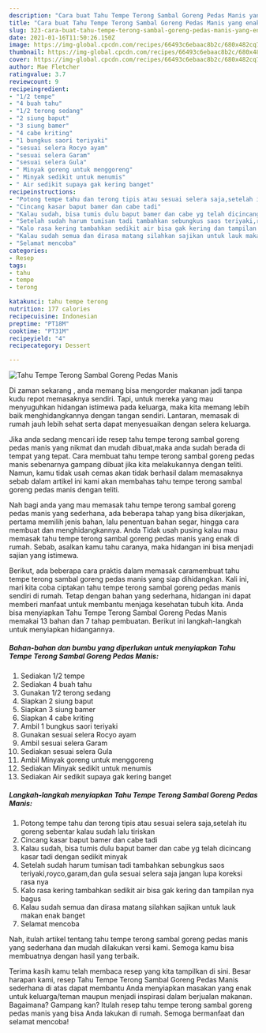 ```yaml
---
description: "Cara buat Tahu Tempe Terong Sambal Goreng Pedas Manis yang enak Untuk Jualan"
title: "Cara buat Tahu Tempe Terong Sambal Goreng Pedas Manis yang enak Untuk Jualan"
slug: 323-cara-buat-tahu-tempe-terong-sambal-goreng-pedas-manis-yang-enak-untuk-jualan
date: 2021-01-16T11:50:26.150Z
image: https://img-global.cpcdn.com/recipes/66493c6ebaac8b2c/680x482cq70/tahu-tempe-terong-sambal-goreng-pedas-manis-foto-resep-utama.jpg
thumbnail: https://img-global.cpcdn.com/recipes/66493c6ebaac8b2c/680x482cq70/tahu-tempe-terong-sambal-goreng-pedas-manis-foto-resep-utama.jpg
cover: https://img-global.cpcdn.com/recipes/66493c6ebaac8b2c/680x482cq70/tahu-tempe-terong-sambal-goreng-pedas-manis-foto-resep-utama.jpg
author: Mae Fletcher
ratingvalue: 3.7
reviewcount: 9
recipeingredient:
- "1/2 tempe"
- "4 buah tahu"
- "1/2 terong sedang"
- "2 siung baput"
- "3 siung bamer"
- "4 cabe kriting"
- "1 bungkus saori teriyaki"
- "sesuai selera Rocyo ayam"
- "sesuai selera Garam"
- "sesuai selera Gula"
- " Minyak goreng untuk menggoreng"
- " Minyak sedikit untuk menumis"
- " Air sedikit supaya gak kering banget"
recipeinstructions:
- "Potong tempe tahu dan terong tipis atau sesuai selera saja,setelah itu goreng sebentar kalau sudah lalu tiriskan"
- "Cincang kasar baput bamer dan cabe tadi"
- "Kalau sudah, bisa tumis dulu baput bamer dan cabe yg telah dicincang kasar tadi dengan sedikit minyak"
- "Setelah sudah harum tumisan tadi tambahkan sebungkus saos teriyaki,royco,garam,dan gula sesuai selera saja jangan lupa koreksi rasa nya"
- "Kalo rasa kering tambahkan sedikit air bisa gak kering dan tampilan nya bagus"
- "Kalau sudah semua dan dirasa matang silahkan sajikan untuk lauk makan enak banget"
- "Selamat mencoba"
categories:
- Resep
tags:
- tahu
- tempe
- terong

katakunci: tahu tempe terong 
nutrition: 177 calories
recipecuisine: Indonesian
preptime: "PT18M"
cooktime: "PT31M"
recipeyield: "4"
recipecategory: Dessert

---
```



![Tahu Tempe Terong Sambal Goreng Pedas Manis](https://img-global.cpcdn.com/recipes/66493c6ebaac8b2c/680x482cq70/tahu-tempe-terong-sambal-goreng-pedas-manis-foto-resep-utama.jpg)

Di zaman  sekarang , anda memang bisa mengorder makanan jadi tanpa kudu repot memasaknya sendiri. Tapi, untuk mereka yang mau menyuguhkan hidangan istimewa pada keluarga, maka kita memang lebih baik menghidangkannya dengan tangan sendiri. Lantaran, memasak di rumah jauh lebih sehat serta dapat menyesuaikan dengan selera keluarga.

Jika anda sedang mencari ide resep tahu tempe terong sambal goreng pedas manis yang nikmat dan mudah dibuat,maka anda sudah berada di tempat yang tepat. Cara membuat tahu tempe terong sambal goreng pedas manis  sebenarnya gampang dibuat jika kita melakukannya dengan teliti. Namun, kamu tidak usah cemas akan tidak berhasil dalam memasaknya 
sebab dalam artikel ini kami akan membahas tahu tempe terong sambal goreng pedas manis dengan teliti.  



Nah bagi anda yang mau memasak tahu tempe terong sambal goreng pedas manis yang sederhana, ada beberapa tahap yang bisa dikerjakan, pertama memilih jenis bahan, lalu penentuan bahan segar, hingga cara membuat dan menghidangkannya. Anda Tidak usah pusing kalau mau memasak tahu tempe terong sambal goreng pedas manis yang enak di rumah. Sebab, asalkan kamu  tahu caranya, maka hidangan ini bisa menjadi sajian yang istimewa.

Berikut, ada beberapa cara praktis  dalam memasak caramembuat tahu tempe terong sambal goreng pedas manis yang siap dihidangkan. Kali ini, mari kita coba ciptakan tahu tempe terong sambal goreng pedas manis sendiri di rumah. Tetap dengan bahan yang sederhana, hidangan ini dapat memberi manfaat untuk membantu menjaga kesehatan tubuh kita. Anda bisa menyiapkan Tahu Tempe Terong Sambal Goreng Pedas Manis memakai 13 bahan dan 7 tahap pembuatan. Berikut ini langkah-langkah untuk menyiapkan hidangannya.

<!--inarticleads1-->

##### Bahan-bahan dan bumbu yang diperlukan untuk menyiapkan Tahu Tempe Terong Sambal Goreng Pedas Manis:

1. Sediakan 1/2 tempe
1. Sediakan 4 buah tahu
1. Gunakan 1/2 terong sedang
1. Siapkan 2 siung baput
1. Siapkan 3 siung bamer
1. Siapkan 4 cabe kriting
1. Ambil 1 bungkus saori teriyaki
1. Gunakan sesuai selera Rocyo ayam
1. Ambil sesuai selera Garam
1. Sediakan sesuai selera Gula
1. Ambil  Minyak goreng untuk menggoreng
1. Sediakan  Minyak sedikit untuk menumis
1. Sediakan  Air sedikit supaya gak kering banget




<!--inarticleads2-->

##### Langkah-langkah menyiapkan Tahu Tempe Terong Sambal Goreng Pedas Manis:

1. Potong tempe tahu dan terong tipis atau sesuai selera saja,setelah itu goreng sebentar kalau sudah lalu tiriskan
1. Cincang kasar baput bamer dan cabe tadi
1. Kalau sudah, bisa tumis dulu baput bamer dan cabe yg telah dicincang kasar tadi dengan sedikit minyak
1. Setelah sudah harum tumisan tadi tambahkan sebungkus saos teriyaki,royco,garam,dan gula sesuai selera saja jangan lupa koreksi rasa nya
1. Kalo rasa kering tambahkan sedikit air bisa gak kering dan tampilan nya bagus
1. Kalau sudah semua dan dirasa matang silahkan sajikan untuk lauk makan enak banget
1. Selamat mencoba




Nah, itulah artikel tentang  tahu tempe terong sambal goreng pedas manis  yang sederhana dan mudah dilakukan versi kami. Semoga kamu bisa membuatnya dengan hasil yang terbaik. 

Terima kasih kamu telah membaca resep yang kita tampilkan di sini. Besar harapan kami, resep  Tahu Tempe Terong Sambal Goreng Pedas Manis sederhana di atas dapat membantu Anda menyiapkan masakan yang enak untuk keluarga/teman maupun menjadi inspirasi dalam berjualan makanan. Bagaimana? Gampang kan? Itulah resep tahu tempe terong sambal goreng pedas manis yang bisa Anda lakukan di rumah. Semoga bermanfaat dan selamat mencoba!

